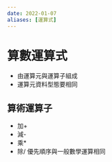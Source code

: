 ```yaml
---
date: 2022-01-07
aliases: [運算式]
---
```

# 算數運算式
- 由運算元與運算子組成
- 運算元資料型態要相同

## 算術運算子
- 加+
- 減-
- 乘*
- 除/
優先順序與一般數學運算相同